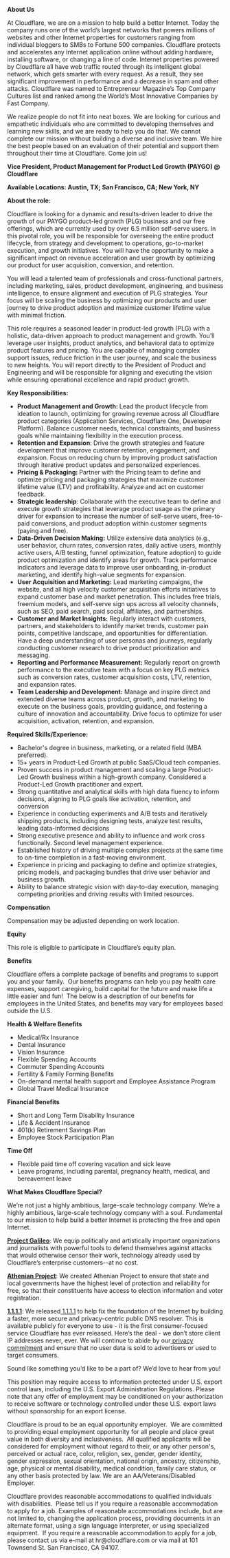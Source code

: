 <div class="content-intro">
	<div><strong>About Us</strong></div>
	<div>
		<p>At Cloudflare, we are on a mission to help build a better Internet. Today the company runs one of the world’s largest networks that powers millions of websites and other Internet properties for customers ranging from individual bloggers to SMBs to Fortune 500 companies. Cloudflare protects and accelerates any Internet application online without adding hardware, installing software, or changing a line of code. Internet properties powered by Cloudflare all have web traffic routed through its intelligent global network, which gets smarter with every request. As a result, they see significant improvement in performance and a decrease in spam and other attacks. Cloudflare was named to Entrepreneur Magazine’s Top Company Cultures list and ranked among the World’s Most Innovative Companies by Fast Company.&nbsp;</p>
		<p><span style="font-weight: 400;">We realize people do not fit into neat boxes. We are looking for curious and empathetic individuals who are committed to developing themselves and learning new skills, and we are ready to help you do that. We cannot complete our mission without building a diverse and inclusive team. We hire the best people based on an evaluation of their potential and support them throughout their time at Cloudflare. Come join us!&nbsp;</span></p>
	</div>
</div>
<p><strong>Vice President, Product Management for Product Led Growth (PAYGO) @ Cloudflare</strong></p>
<p><strong>Available Locations: Austin, TX; San Francisco, CA; New York, NY<br></strong></p>
<p><strong>About the role:</strong></p>
<p>Cloudflare is looking for a dynamic and results-driven leader to drive the growth of our PAYGO product-led growth (PLG) business and our free offerings, which are currently used by over 6.5 million self-serve users. In this pivotal role, you will be responsible for overseeing the entire product lifecycle, from strategy and development to operations, go-to-market execution, and growth initiatives. You will have the opportunity to make a significant impact on revenue acceleration and user growth by optimizing our product for user acquisition, conversion, and retention.&nbsp;</p>
<p>You will lead a talented team of professionals and cross-functional partners, including marketing, sales, product development, engineering, and business intelligence, to ensure alignment and execution of PLG strategies. Your focus will be scaling the business by optimizing our products and user journey to drive product adoption and maximize customer lifetime value with minimal friction.&nbsp;</p>
<p>This role requires a seasoned leader in product-led growth (PLG) with a holistic, data-driven approach to product management and growth. You’ll leverage user insights, product analytics, and behavioral data to optimize product features and pricing. You are capable of managing complex support issues, reduce friction in the user journey, and scale the business to new heights. You will report directly to the President of Product and Engineering and will be responsible for aligning and executing the vision while ensuring operational excellence and rapid product growth.&nbsp;</p>
<p><strong>Key Responsibilities:</strong></p>
<ul>
	<li><strong>Product Management and Growth: </strong>Lead the product lifecycle from ideation to launch, optimizing for growing revenue across all Cloudflare product categories (Application Services, Cloudflare One, Developer Platform). Balance customer needs, technical constraints, and business goals while maintaining flexibility in the execution process.&nbsp;&nbsp;&nbsp;</li>
	<li><strong>Retention and Expansion</strong>: Drive the growth strategies and feature development that improve customer retention, engagement, and expansion. Focus on reducing churn by improving product satisfaction through iterative product updates and personalized experiences.</li>
	<li><strong>Pricing &amp; Packaging: </strong>Partner with the Pricing team to define and optimize pricing and packaging strategies that maximize customer lifetime value (LTV) and profitability. Analyze and act on customer feedback.</li>
	<li><strong>Strategic leadership</strong>: Collaborate with the executive team to define and execute growth strategies that leverage product usage as the primary driver for expansion to increase the number of self-serve users, free-to-paid conversions, and product adoption within customer segments (paying and free).</li>
	<li><strong>Data-Driven Decision Making:</strong> Utilize extensive data analytics (e.g., user behavior, churn rates, conversion rates, daily active users, monthly active users, A/B testing, funnel optimization, feature adoption) to guide product optimization and identify areas for growth. Track performance indicators and leverage data to improve user onboarding, in-product marketing, and identify high-value segments for expansion.</li>
	<li><strong>User Acquisition and Marketing:</strong> Lead marketing campaigns, the website, and all high velocity customer acquisition efforts initiatives to expand customer base and market penetration. This includes free trials, freemium models, and self-serve sign ups across all velocity channels, such as SEO, paid search, paid social, affiliates, and partnerships.</li>
	<li><strong>Customer and Market Insights:</strong> Regularly interact with customers, partners, and stakeholders to identify market trends, customer pain points, competitive landscape, and opportunities for differentiation. Have a deep understanding of user personas and journeys, regularly conducting customer research to drive product prioritization and messaging.&nbsp;</li>
	<li><strong>Reporting and Performance Measurement:</strong> Regularly report on growth performance to the executive team with a focus on key PLG metrics such as conversion rates, customer acquisition costs, LTV, retention, and expansion rates.&nbsp;</li>
	<li><strong>Team Leadership and Development:</strong> Manage and inspire direct and extended diverse teams across product, growth, and marketing to execute on the business goals, providing guidance, and fostering a culture of innovation and accountability. Drive focus to optimize for user acquisition, activation, retention, and expansion.&nbsp;</li>
</ul>
<p><strong>Required Skills/Experience:</strong></p>
<ul>
	<li>Bachelor's degree in business, marketing, or a related field (MBA preferred).&nbsp;</li>
	<li>15+ years in Product-Led Growth at public SaaS/Cloud tech companies.</li>
	<li>Proven success in product management and scaling a large Product-Led Growth business within a high-growth company. Considered a Product-Led Growth practitioner and expert.</li>
	<li>Strong quantitative and analytical skills with high data fluency to inform decisions, aligning to PLG goals like activation, retention, and conversion</li>
	<li>Experience in conducting experiments and A/B tests and iteratively shipping products, including designing tests, analyze test results, leading data-informed decisions</li>
	<li>Strong executive presence and ability to influence and work cross functionally. Second level management experience.&nbsp;</li>
	<li>Established history of driving multiple complex projects at the same time to on-time completion in a fast-moving environment.</li>
	<li>Experience in pricing and packaging to define and optimize strategies, pricing models, and packaging bundles that drive user behavior and business growth.</li>
	<li>Ability to balance strategic vision with day-to-day execution, managing competing priorities and driving results with limited resources.</li>
</ul>
<p><strong>Compensation</strong></p>
<p>Compensation may be adjusted depending on work location.</p>
<p><strong>Equity</strong></p>
<p>This role is eligible to participate in Cloudflare’s equity plan.</p>
<p><strong>Benefits</strong></p>
<p>Cloudflare offers a complete package of benefits and programs to support you and your family.&nbsp; Our benefits programs can help you pay health care expenses, support caregiving, build capital for the future and make life a little easier and fun!&nbsp; The below is a description of our benefits for employees in the United States, and benefits may vary for employees based outside the U.S.</p>
<p><strong>Health &amp; Welfare Benefits</strong></p>
<ul>
	<li>Medical/Rx Insurance</li>
	<li>Dental Insurance</li>
	<li>Vision Insurance</li>
	<li>Flexible Spending Accounts</li>
	<li>Commuter Spending Accounts</li>
	<li>Fertility &amp; Family Forming Benefits</li>
	<li>On-demand mental health support and Employee Assistance Program</li>
	<li>Global Travel Medical Insurance</li>
</ul>
<p><strong>Financial Benefits</strong></p>
<ul>
	<li>Short and Long Term Disability Insurance</li>
	<li>Life &amp; Accident Insurance</li>
	<li>401(k) Retirement Savings Plan</li>
	<li>Employee Stock Participation Plan</li>
</ul>
<p><strong>Time Off</strong></p>
<ul>
	<li>Flexible paid time off covering vacation and sick leave</li>
	<li>Leave programs, including parental, pregnancy health, medical, and bereavement leave</li>
</ul>
<div class="content-conclusion">
	<p><strong>What Makes Cloudflare Special?</strong></p>
	<p><span style="font-weight: 400;">We’re not just a highly ambitious, large-scale technology company. We’re a highly ambitious, large-scale technology company with a soul. Fundamental to our mission to help build a better Internet is protecting the free and open Internet.</span></p>
	<p><a href="https://blog.cloudflare.com/protecting-free-expression-online/"><strong>Project Galileo</strong></a><span style="font-weight: 400;">: We equip politically and artistically important organizations and journalists with powerful tools to defend themselves against attacks that would otherwise censor their work, technology already used by Cloudflare’s enterprise customers--at no cost.</span></p>
	<p><strong><a href="https://www.cloudflare.com/athenian/">Athenian Project</a></strong><span style="font-weight: 400;">: We created Athenian Project to ensure that state and local governments have the highest level of protection and reliability for free, so that their constituents have access to election information and voter registration.</span></p>
	<p><a href="https://1.1.1.1/"><strong>1.1.1.1</strong></a><span style="font-weight: 400;">: We released</span><a href="https://1.1.1.1/"> <span style="font-weight: 400;">1.1.1.1</span></a><span style="font-weight: 400;"> to help fix the foundation of the Internet by building a faster, more secure and privacy-centric public DNS resolver. This is available publicly for everyone to use - it is the first consumer-focused service Cloudflare has ever released. Here’s the deal - we don’t store client IP addresses never, ever. We will continue to abide by our</span><a href="https://developers.cloudflare.com/1.1.1.1/privacy/public-dns-resolver"> privacy commitment</a><span style="font-weight: 400;"> and ensure that no user data is sold to advertisers or used to target consumers.</span></p>
	<p><span style="font-weight: 400;">Sound like something you’d like to be a part of? We’d love to hear from you!</span></p>
	<p><span style="font-weight: 400;">This position may require access to information protected under U.S. export control laws, including the U.S. Export Administration Regulations. Please note that any offer of employment may be conditioned on your authorization to receive software or technology controlled under these U.S. export laws without sponsorship for an export license.</span></p>
	<p><span style="font-weight: 400;">Cloudflare is proud to be an equal opportunity employer. &nbsp;We are committed to providing equal employment opportunity for all people and place great value in both diversity and inclusiveness. &nbsp;All qualified applicants will be considered for employment without regard to their, or any other person's, perceived or actual</span> <span style="font-weight: 400;">race, color, religion, sex, gender, gender identity, gender expression, sexual orientation, national origin, ancestry, citizenship, age, physical or mental disability, medical condition, family care status, or any other basis protected by law. </span><span style="font-weight: 400;">We are an AA/Veterans/Disabled Employer.</span></p>
	<p><span style="font-weight: 400;">Cloudflare provides reasonable accommodations to qualified individuals with disabilities. &nbsp;Please tell us if you require a reasonable accommodation to apply for a job. Examples of reasonable accommodations include, but are not limited to, changing the application process, providing documents in an alternate format, using a sign language interpreter, or using specialized equipment. &nbsp;If you require a reasonable accommodation to apply for a job, please contact us via e-mail at </span><span style="font-weight: 400;">hr@cloudflare.com</span><span style="font-weight: 400;"> or via mail at 101 Townsend St. San Francisco, CA 94107.</span></p>
</div>